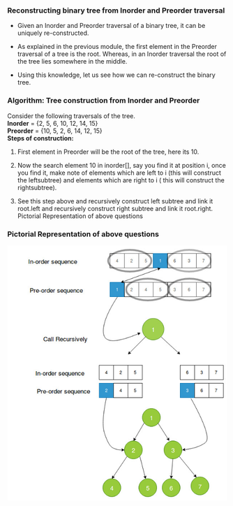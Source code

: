 ### Reconstructing binary tree from Inorder and Preorder traversal

- Given an Inorder and Preorder traversal of a binary tree, it can be uniquely re-constructed.

- As explained in the previous module, the first element in the Preorder traversal of a tree is the root. Whereas, in an Inorder traversal the root of the tree lies somewhere in the middle.

- Using this knowledge, let us see how we can re-construct the binary tree.

### Algorithm: Tree construction from Inorder and Preorder

Consider the following traversals of the tree. <br>
**Inorder** = {2, 5, 6, 10, 12, 14, 15} <br>
**Preorder** = {10, 5, 2, 6, 14, 12, 15}<br>
**Steps of construction:**

1. First element in Preorder will be the root of the tree, here its 10.

2. Now the search element 10 in inorder[], say you find it at position i, once you find it, make note of elements which are left to i (this will construct the leftsubtree) and elements which are right to i ( this will construct the rightsubtree).

3. See this step above and recursively construct left subtree and link it root.left and recursively construct right subtree and link it root.right.
Pictorial Representation of above questions

### Pictorial Representation of above questions
<img src="images/reconstruction_pre.jpg"/>
